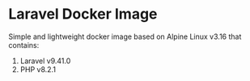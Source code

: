 # Laravel Docker Image

Simple and lightweight docker image based on Alpine Linux v3.16 that contains:

1. Laravel v9.41.0
2. PHP v8.2.1
